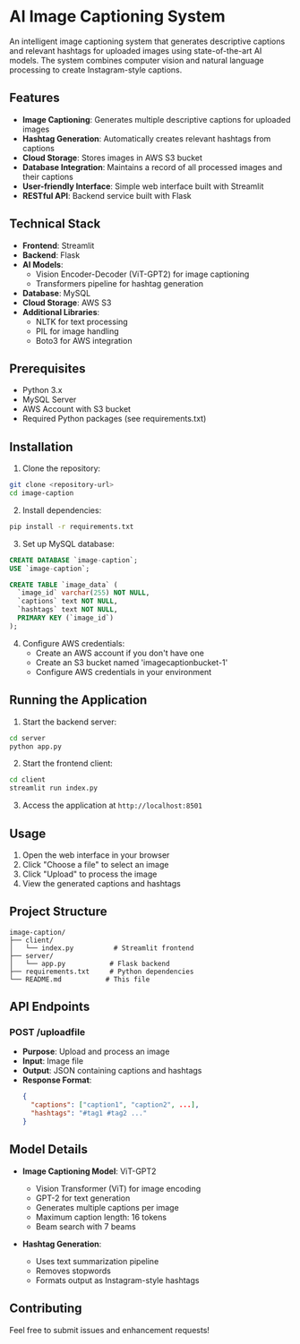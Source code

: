 # AI Image Captioning System

An intelligent image captioning system that generates descriptive captions and relevant hashtags for uploaded images using state-of-the-art AI models. The system combines computer vision and natural language processing to create Instagram-style captions.

## Features

- **Image Captioning**: Generates multiple descriptive captions for uploaded images
- **Hashtag Generation**: Automatically creates relevant hashtags from captions
- **Cloud Storage**: Stores images in AWS S3 bucket
- **Database Integration**: Maintains a record of all processed images and their captions
- **User-friendly Interface**: Simple web interface built with Streamlit
- **RESTful API**: Backend service built with Flask

## Technical Stack

- **Frontend**: Streamlit
- **Backend**: Flask
- **AI Models**: 
  - Vision Encoder-Decoder (ViT-GPT2) for image captioning
  - Transformers pipeline for hashtag generation
- **Database**: MySQL
- **Cloud Storage**: AWS S3
- **Additional Libraries**: 
  - NLTK for text processing
  - PIL for image handling
  - Boto3 for AWS integration

## Prerequisites

- Python 3.x
- MySQL Server
- AWS Account with S3 bucket
- Required Python packages (see requirements.txt)

## Installation

1. Clone the repository:
```bash
git clone <repository-url>
cd image-caption
```

2. Install dependencies:
```bash
pip install -r requirements.txt
```

3. Set up MySQL database:
```sql
CREATE DATABASE `image-caption`;
USE `image-caption`;

CREATE TABLE `image_data` (
  `image_id` varchar(255) NOT NULL,
  `captions` text NOT NULL,
  `hashtags` text NOT NULL,
  PRIMARY KEY (`image_id`)
);
```

4. Configure AWS credentials:
   - Create an AWS account if you don't have one
   - Create an S3 bucket named 'imagecaptionbucket-1'
   - Configure AWS credentials in your environment

## Running the Application

1. Start the backend server:
```bash
cd server
python app.py
```

2. Start the frontend client:
```bash
cd client
streamlit run index.py
```

3. Access the application at `http://localhost:8501`

## Usage

1. Open the web interface in your browser
2. Click "Choose a file" to select an image
3. Click "Upload" to process the image
4. View the generated captions and hashtags

## Project Structure

```
image-caption/
├── client/
│   └── index.py          # Streamlit frontend
├── server/
│   └── app.py           # Flask backend
├── requirements.txt     # Python dependencies
└── README.md           # This file
```

## API Endpoints

### POST /uploadfile
- **Purpose**: Upload and process an image
- **Input**: Image file
- **Output**: JSON containing captions and hashtags
- **Response Format**:
  ```json
  {
    "captions": ["caption1", "caption2", ...],
    "hashtags": "#tag1 #tag2 ..."
  }
  ```

## Model Details

- **Image Captioning Model**: ViT-GPT2
  - Vision Transformer (ViT) for image encoding
  - GPT-2 for text generation
  - Generates multiple captions per image
  - Maximum caption length: 16 tokens
  - Beam search with 7 beams

- **Hashtag Generation**:
  - Uses text summarization pipeline
  - Removes stopwords
  - Formats output as Instagram-style hashtags

## Contributing

Feel free to submit issues and enhancement requests!
